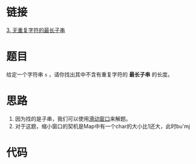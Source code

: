 # 链接

[3. 无重复字符的最长子串](https://leetcode.cn/problems/longest-substring-without-repeating-characters/)

# 题目

给定一个字符串 `s` ，请你找出其中不含有重复字符的 **最长子串** 的长度。

# 思路

1. 因为找的是子串，我们可以使用[滑动窗口](滑动窗口.md)来解题。
2. 对于这题，缩小窗口的契机是Map中有一个char的大小比1还大，此时bu'mj


# 代码
